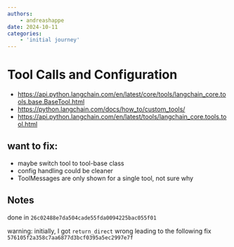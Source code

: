 ```yaml
---
authors:
    - andreashappe
date: 2024-10-11
categories:
    - 'initial journey'
---
```

# Tool Calls and Configuration

- https://api.python.langchain.com/en/latest/core/tools/langchain_core.tools.base.BaseTool.html
- https://python.langchain.com/docs/how_to/custom_tools/
- https://api.python.langchain.com/en/latest/tools/langchain_core.tools.tool.html

## want to fix:

- maybe switch tool to tool-base class
- config handling could be cleaner
- ToolMessages are only shown for a single tool, not sure why

## Notes

done in `26c02488e7da504cade55fda0094225bac055f01`

warning: initially, I got `return_direct` wrong leading to the following fix `576105f2a358c7aa6877d3bcf0395a5ec2997e7f`